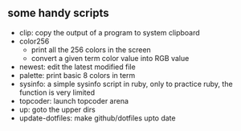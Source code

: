 ## some handy scripts

*	clip: copy the output of a program to system clipboard
*	color256
	*	print all the 256 colors in the screen
	*	convert a given term color value into RGB value
*	newest: edit the latest modified file
*	palette: print basic 8 colors in term
*	sysinfo: a simple sysinfo script in ruby, only to practice ruby, the function is very limited
*	topcoder: launch topcoder arena
*	up: goto the upper dirs
* 	update-dotfiles: make github/dotfiles upto date
